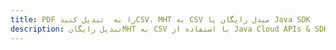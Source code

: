 ---title: PDF را به  تبدیل کنیدCSV، MHT به CSV مبدل رایگان یا Java SDKdescription: تبدیل رایگانMHT به CSV با استفاده از Java Cloud APIs & SDK همچنین اسناد PDF را در Cloud ایجاد، ویرایش و رندر کنید.---